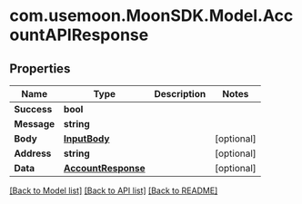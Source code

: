 # com.usemoon.MoonSDK.Model.AccountAPIResponse

## Properties

| Name        | Type                                      | Description | Notes       |
| ----------- | ----------------------------------------- | ----------- | ----------- |
| **Success** | **bool**                                  |             |             |
| **Message** | **string**                                |             |             |
| **Body**    | [**InputBody**](inputbody.md)             |             | \[optional] |
| **Address** | **string**                                |             | \[optional] |
| **Data**    | [**AccountResponse**](accountresponse.md) |             | \[optional] |

[\[Back to Model list\]](./#documentation-for-models) [\[Back to API list\]](./#documentation-for-api-endpoints) [\[Back to README\]](./)
